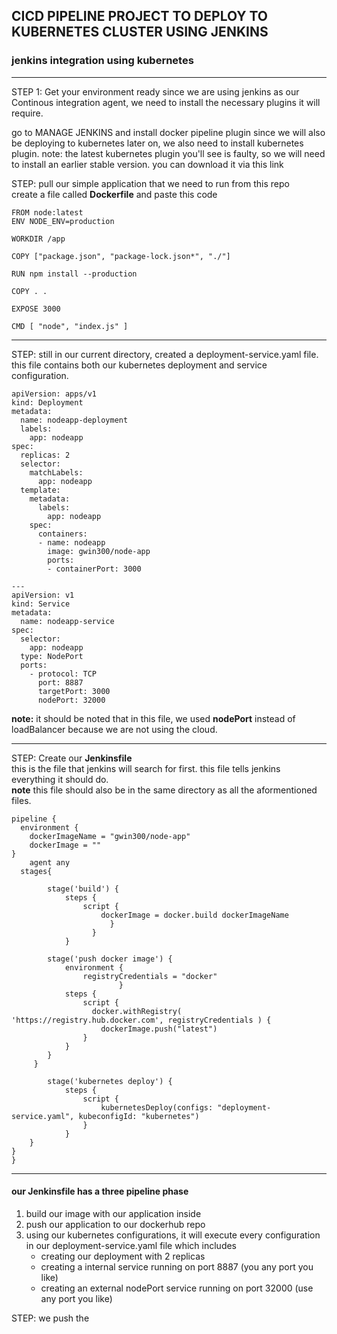 ## **CICD PIPELINE PROJECT TO DEPLOY TO KUBERNETES CLUSTER USING JENKINS**  
### jenkins integration using kubernetes

---
STEP 1: Get your environment ready
since we are using jenkins as our Continous integration agent, we need to install the necessary plugins it will require.

go to MANAGE JENKINS and install docker pipeline plugin
since we will also be deploying to kubernetes later on, we also need to install kubernetes plugin.
note: the latest kubernetes plugin you'll see is faulty, so we will need to install an earlier stable version. you can download it via this link

STEP: pull our simple application that we need to run from this repo  
create a file called **Dockerfile** and paste this code  
```
FROM node:latest
ENV NODE_ENV=production

WORKDIR /app

COPY ["package.json", "package-lock.json*", "./"]

RUN npm install --production

COPY . .

EXPOSE 3000

CMD [ "node", "index.js" ]
```


---
STEP: still in our current directory, created a deployment-service.yaml file.  
this file contains both our kubernetes deployment and service configuration.

```
apiVersion: apps/v1
kind: Deployment
metadata:
  name: nodeapp-deployment
  labels:
    app: nodeapp
spec:
  replicas: 2
  selector:
    matchLabels:
      app: nodeapp
  template:
    metadata:
      labels:
        app: nodeapp
    spec:
      containers:
      - name: nodeapp
        image: gwin300/node-app
        ports:
        - containerPort: 3000

---
apiVersion: v1
kind: Service
metadata:
  name: nodeapp-service
spec:
  selector:
    app: nodeapp
  type: NodePort
  ports:
    - protocol: TCP
      port: 8887
      targetPort: 3000
      nodePort: 32000
```

**note:** it should be noted that in this file, we used **nodePort** instead of loadBalancer because we are not using the cloud. 

---
STEP: Create our **Jenkinsfile**  
this is the file that jenkins will search for first. this file tells jenkins everything it should do.  
**note** this file should also be in the same directory as all the aformentioned files.

```
pipeline {
  environment {
    dockerImageName = "gwin300/node-app"
    dockerImage = ""
}
    agent any
  stages{
    
        stage('build') {
            steps {
                script {
                    dockerImage = docker.build dockerImageName
                      }
                  }
            }
        
        stage('push docker image') {
            environment {
                registryCredentials = "docker"
                        }
            steps {
                script {
                  docker.withRegistry( 'https://registry.hub.docker.com', registryCredentials ) {
                    dockerImage.push("latest")
                }
            }
        }
     }
        
        stage('kubernetes deploy') {
            steps {
                script {
                    kubernetesDeploy(configs: "deployment-service.yaml", kubeconfigId: "kubernetes")
                }
            }
    }
}
}
```
---
#### our Jenkinsfile has a three pipeline phase  
1. build our image with our application inside
2. push our application to our dockerhub repo
3. using our kubernetes configurations, it will execute every configuration in our deployment-service.yaml file which includes  
   * creating our deployment with 2 replicas
   * creating a internal service running on port 8887 (you any port you like)
   * creating an external nodePort service running on port 32000 (use any port you like)

STEP: we push the 
